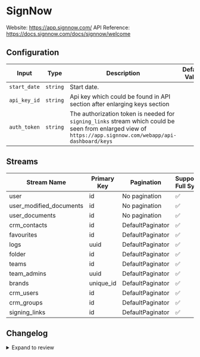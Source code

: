 # SignNow
Website: https://app.signnow.com/
API Reference: https://docs.signnow.com/docs/signnow/welcome

## Configuration

| Input | Type | Description | Default Value |
|-------|------|-------------|---------------|
| `start_date` | `string` | Start date.  |  |
| `api_key_id` | `string` | Api key which could be found in API section after enlarging keys section  |  |
| `auth_token` | `string` | The authorization token is needed for `signing_links` stream which could be seen from enlarged view of `https://app.signnow.com/webapp/api-dashboard/keys`  |  |

## Streams
| Stream Name | Primary Key | Pagination | Supports Full Sync | Supports Incremental |
|-------------|-------------|------------|---------------------|----------------------|
| user | id | No pagination | ✅ |  ✅  |
| user_modified_documents | id | No pagination | ✅ |  ✅  |
| user_documents | id | No pagination | ✅ |  ✅  |
| crm_contacts | id | DefaultPaginator | ✅ |  ✅  |
| favourites | id | DefaultPaginator | ✅ |  ❌  |
| logs | uuid | DefaultPaginator | ✅ |  ✅  |
| folder | id | DefaultPaginator | ✅ |  ✅  |
| teams | id | DefaultPaginator | ✅ |  ✅  |
| team_admins | uuid | DefaultPaginator | ✅ |  ✅  |
| brands | unique_id | DefaultPaginator | ✅ |  ❌  |
| crm_users | id | DefaultPaginator | ✅ |  ❌  |
| crm_groups | id | DefaultPaginator | ✅ |  ✅  |
| signing_links | id | DefaultPaginator | ✅ |  ✅  |

## Changelog

<details>
  <summary>Expand to review</summary>

| Version          | Date              | Pull Request | Subject        |
|------------------|-------------------|--------------|----------------|
| 0.0.19 | 2025-09-24 | [66257](https://github.com/airbytehq/airbyte/pull/66257) | Update dependencies |
| 0.0.18 | 2025-09-09 | [66124](https://github.com/airbytehq/airbyte/pull/66124) | Update dependencies |
| 0.0.17 | 2025-08-23 | [65417](https://github.com/airbytehq/airbyte/pull/65417) | Update dependencies |
| 0.0.16 | 2025-08-09 | [64816](https://github.com/airbytehq/airbyte/pull/64816) | Update dependencies |
| 0.0.15 | 2025-08-02 | [64463](https://github.com/airbytehq/airbyte/pull/64463) | Update dependencies |
| 0.0.14 | 2025-07-26 | [64008](https://github.com/airbytehq/airbyte/pull/64008) | Update dependencies |
| 0.0.13 | 2025-07-12 | [63064](https://github.com/airbytehq/airbyte/pull/63064) | Update dependencies |
| 0.0.12 | 2025-07-05 | [62744](https://github.com/airbytehq/airbyte/pull/62744) | Update dependencies |
| 0.0.11 | 2025-06-28 | [62273](https://github.com/airbytehq/airbyte/pull/62273) | Update dependencies |
| 0.0.10 | 2025-06-21 | [61802](https://github.com/airbytehq/airbyte/pull/61802) | Update dependencies |
| 0.0.9 | 2025-06-14 | [61619](https://github.com/airbytehq/airbyte/pull/61619) | Update dependencies |
| 0.0.8 | 2025-05-24 | [60524](https://github.com/airbytehq/airbyte/pull/60524) | Update dependencies |
| 0.0.7 | 2025-05-10 | [60056](https://github.com/airbytehq/airbyte/pull/60056) | Update dependencies |
| 0.0.6 | 2025-05-04 | [59603](https://github.com/airbytehq/airbyte/pull/59603) | Update dependencies |
| 0.0.5 | 2025-04-27 | [59012](https://github.com/airbytehq/airbyte/pull/59012) | Update dependencies |
| 0.0.4 | 2025-04-19 | [58433](https://github.com/airbytehq/airbyte/pull/58433) | Update dependencies |
| 0.0.3 | 2025-04-12 | [58000](https://github.com/airbytehq/airbyte/pull/58000) | Update dependencies |
| 0.0.2 | 2025-04-05 | [57430](https://github.com/airbytehq/airbyte/pull/57430) | Update dependencies |
| 0.0.1 | 2025-04-02 | [56977](https://github.com/airbytehq/airbyte/pull/56977) | Initial release by [@btkcodedev](https://github.com/btkcodedev) via Connector Builder |

</details>
